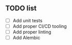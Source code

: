 TODO list
---
- [ ] Add unit tests
- [ ] Add proper CI/CD tooling
- [ ] Add proper linting
- [ ] Add Alembic